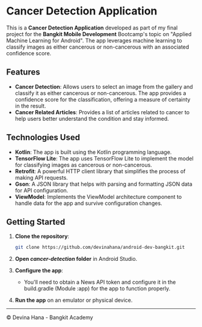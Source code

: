 # Cancer Detection Application

This is a **Cancer Detection Application** developed as part of my final project for the **Bangkit Mobile Development** Bootcamp's topic on "Applied Machine Learning for Android". The app leverages machine learning to classify images as either cancerous or non-cancerous with an associated confidence score. 

## Features

- **Cancer Detection**: Allows users to select an image from the gallery and classify it as either cancerous or non-cancerous. The app provides a confidence score for the classification, offering a measure of certainty in the result.
- **Cancer Related Articles**: Provides a list of articles related to cancer to help users better understand the condition and stay informed.

## Technologies Used

- **Kotlin**: The app is built using the Kotlin programming language.
- **TensorFlow Lite**: The app uses TensorFlow Lite to implement the model for classifying images as cancerous or non-cancerous.
- **Retrofit**: A powerful HTTP client library that simplifies the process of making API requests.
- **Gson**: A JSON library that helps with parsing and formatting JSON data for API configuration.
- **ViewModel**: Implements the ViewModel architecture component to handle data for the app and survive configuration changes.

## Getting Started

1. **Clone the repository**:
    ```bash
    git clone https://github.com/devinahana/android-dev-bangkit.git
    ```
2. **Open *cancer-detection* folder** in Android Studio.

3. **Configure the app**:
    - You'll need to obtain a News API token and configure it in the build.gradle (Module :app) for the app to function properly.

4. **Run the app** on an emulator or physical device.

***

© Devina Hana - Bangkit Academy